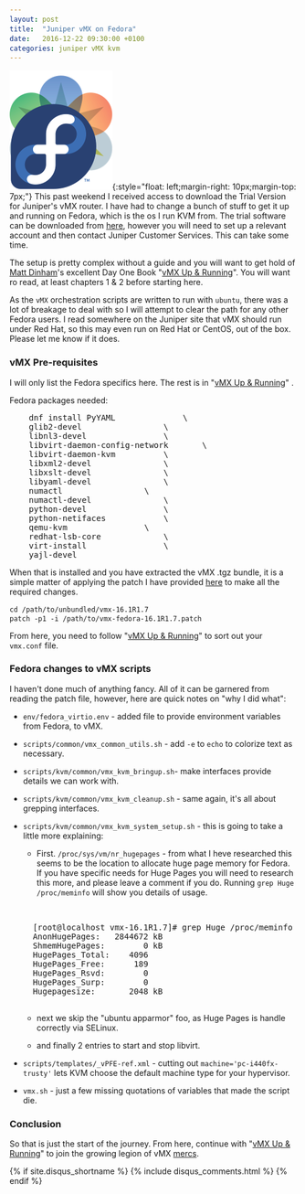 ```yaml
---
layout: post
title:  "Juniper vMX on Fedora"
date:   2016-12-22 09:30:00 +0100
categories: juniper vMX kvm
---
```


![Book Cover](/assets/images/2016-12-22-01.png){:style="float: left;margin-right: 10px;margin-top: 7px;"} This past weekend I received access to download the Trial Version for Juniper's vMX router. I have had to change a bunch of stuff to get it up and running on Fedora, which is the os I run KVM from. The trial software can be downloaded from [here](http://www.juniper.net/us/en/dm/free-vmx-trial/), however you will need to set up a relevant account and then contact Juniper Customer Services. This can take some time.

The setup is pretty complex without a guide and you will want to get hold of [Matt Dinham](https://twitter.com/mattdinham)'s excellent Day One Book "[vMX Up & Running](http://www.juniper.net/us/en/training/jnbooks/day-one/automation-series/vmx-up-running/)". You will want ro read, at least chapters 1 & 2 before starting here. 

As the `vMX` orchestration scripts are written to run with `ubuntu`, there was a lot of breakage to deal with so I will attempt to clear the path for any other Fedora users. I read somewhere on the Juniper site that vMX should run under Red Hat, so this may even run on Red Hat or CentOS, out of the box. Please let me know if it does.


### vMX Pre-requisites ###

I will only list the Fedora specifics here. The rest is in "[vMX Up & Running](http://www.juniper.net/us/en/training/jnbooks/day-one/automation-series/vmx-up-running/)" . 

Fedora packages needed:
<pre>
    dnf install	PyYAML 				\
	glib2-devel 				\
	libnl3-devel 				\
	libvirt-daemon-config-network 		\
	libvirt-daemon-kvm 			\
	libxml2-devel 				\
	libxslt-devel 				\
	libyaml-devel 				\
	numactl 				\
	numactl-devel 				\
	python-devel 				\
	python-netifaces			\ 
	qemu-kvm 				\
	redhat-lsb-core 			\
	virt-install 				\
	yajl-devel
</pre>

When that is installed and you have extracted the vMX .tgz bundle, it is a simple matter of applying the patch I have provided [here](https://github.com/networkfoo/juniper/tree/master/vmx-fedroa) to make all the required changes.

    cd /path/to/unbundled/vmx-16.1R1.7
    patch -p1 -i /path/to/vmx-fedora-16.1R1.7.patch 

From here, you need to follow "[vMX Up & Running](http://www.juniper.net/us/en/training/jnbooks/day-one/automation-series/vmx-up-running/)" to sort out your `vmx.conf` file.


### Fedora changes to vMX scripts ###

I haven't done much of anything fancy. All of it can be garnered from reading the patch file, however, here are quick notes on "why I did what":



* `env/fedora_virtio.env` - added file to provide environment variables from Fedora, to vMX.

* `scripts/common/vmx_common_utils.sh` - add `-e` to `echo` to colorize text as necessary.

* `scripts/kvm/common/vmx_kvm_bringup.sh`- make interfaces provide details we can work with.

* `scripts/kvm/common/vmx_kvm_cleanup.sh` - same again, it's all about grepping interfaces.


* `scripts/kvm/common/vmx_kvm_system_setup.sh` - this is going to take a little more explaining:

   * First. `/proc/sys/vm/nr_hugepages` - from what I heve researched this seems to be the location to allocate huge page memory for Fedora. If you have specific needs for Huge Pages you will need to research this more, and please leave a comment if you do. Running `grep Huge /proc/meminfo` will show you details of usage.

    &nbsp;
    <pre>
    [root@localhost vmx-16.1R1.7]# grep Huge /proc/meminfo 
    AnonHugePages:   2844672 kB
    ShmemHugePages:        0 kB
    HugePages_Total:    4096
    HugePages_Free:      189
    HugePages_Rsvd:        0
    HugePages_Surp:        0
    Hugepagesize:       2048 kB
    </pre>
    
  * next we skip the "ubuntu apparmor" foo, as Huge Pages is handle correctly via SELinux.

  * and finally 2 entries to start and stop libvirt.

 
* `scripts/templates/_vPFE-ref.xml` - cutting out `machine='pc-i440fx-trusty'` lets KVM choose the default machine type for your hypervisor.

* `vmx.sh` - just a few missing quotations of variables that made the script die.


### Conclusion ###

So that is just the start of the journey. From here, continue with "[vMX Up & Running](http://www.juniper.net/us/en/training/jnbooks/day-one/automation-series/vmx-up-running/)" to join the growing legion of vMX [mercs](http://www.urbandictionary.com/define.php?term=merc&defid=7321).

{% if site.disqus_shortname %}
  {% include disqus_comments.html %}
{% endif %}


